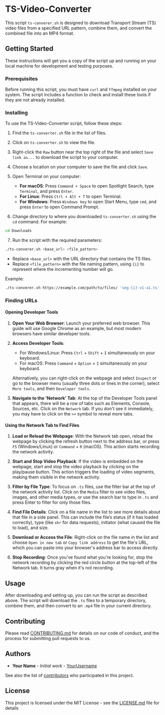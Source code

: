 # TS-Video-Converter

This script `ts-converer.sh` is designed to download Transport Stream (TS) video files from a specified URL pattern, combine them, and convert the combined file into an MP4 format.

## Getting Started

These instructions will get you a copy of the script up and running on your local machine for development and testing purposes.

### Prerequisites

Before running this script, you must have `curl` and `ffmpeg` installed on your system. The script includes a function to check and install these tools if they are not already installed.

### Installing

To use the TS-Video-Converter script, follow these steps:

1. Find the `ts-converter.sh` file in the list of files.
2. Click on `ts-converter.sh` to view the file.
3. Right-click the `Raw` button near the top right of the file and select `Save link as...` to download the script to your computer.
4. Choose a location on your computer to save the file and click `Save`.
5. Open Terminal on your computer:
    - **For macOS**: Press `Command + Space` to open Spotlight Search, type `Terminal`, and press `Enter`.
    - **For Linux**: Press `Ctrl + Alt + T` to open Terminal.
    - **For Windows**: Press `Windows key` to open Start Menu, type `cmd`, and press `Enter` to open Command Prompt.

6. Change directory to where you downloaded `ts-converter.sh` using the `cd` command. For example:

```bash
cd Downloads
````


7. Run the script with the required parameters:

```bash
./ts-converer.sh <base_url> <file_pattern>
```

- Replace `<base_url>` with the URL directory that contains the TS files.
- Replace `<file_pattern>` with the file naming pattern, using `{i}` to represent where the incrementing number will go.

Example:

```bash
./ts-converer.sh https://example.com/path/to/files/ 'seg-{i}-v1-a1.ts'
```

### Finding URLs

#### Opening Developer Tools

1. **Open Your Web Browser**: Launch your preferred web browser. This guide will use Google Chrome as an example, but most modern browsers have similar developer tools.

2. **Access Developer Tools**:
    - For Windows/Linux: Press `Ctrl` + `Shift` + `I` simultaneously on your keyboard.
    - For macOS: Press `Command` + `Option` + `I` simultaneously on your keyboard.

   Alternatively, you can right-click on the webpage and select `Inspect` or go to the browser menu (usually three dots or lines in the corner), select `More tools`, and then `Developer tools`.

3. **Navigate to the 'Network' Tab**: At the top of the Developer Tools panel that appears, there will be a row of tabs such as Elements, Console, Sources, etc. Click on the `Network` tab. If you don't see it immediately, you may have to click on the `>>` symbol to reveal more tabs.

#### Using the Network Tab to Find Files

1. **Load or Reload the Webpage**: With the Network tab open, reload the webpage by clicking the refresh button next to the address bar, or press `F5` (Windows/Linux) or `Command` + `R` (macOS). This action starts recording the network activity.

2. **Start and Stop Video Playback**: If the video is embedded on the webpage, start and stop the video playback by clicking on the play/pause button. This action triggers the loading of video segments, making them visible in the network activity.

3. **Filter by File Type**: To focus on `.ts` files, use the filter bar at the top of the network activity list. Click on the `Media` filter to see video files, images, and other media types, or use the search bar to type in `.ts` and press Enter to filter for only those files.

4. **Find File Details**: Click on a file name in the list to see more details about that file in a side panel. This can include the file’s status (if it has loaded correctly), type (like `xhr` for data requests), initiator (what caused the file to load), and size.

5. **Download or Access the File**: Right-click on the file name in the list and choose `Open in new tab` or `Copy link address` to get the file's URL, which you can paste into your browser's address bar to access directly.

6. **Stop Recording**: Once you've found what you're looking for, stop the network recording by clicking the red circle button at the top-left of the Network tab. It turns gray when it's not recording.

## Usage

After downloading and setting up, you can run the script as described above. The script will download the `.ts` files to a temporary directory, combine them, and then convert to an `.mp4` file in your current directory.

## Contributing

Please read [CONTRIBUTING.md](https://github.com/YourUsername/TS-Video-Converter/CONTRIBUTING.md) for details on our code of conduct, and the process for submitting pull requests to us.

## Authors

* **Your Name** - *Initial work* - [YourUsername](https://github.com/YourUsername)

See also the list of [contributors](https://github.com/YourUsername/TS-Video-Converter/contributors) who participated in this project.

## License

This project is licensed under the MIT License - see the [LICENSE.md](LICENSE.md) file for details
